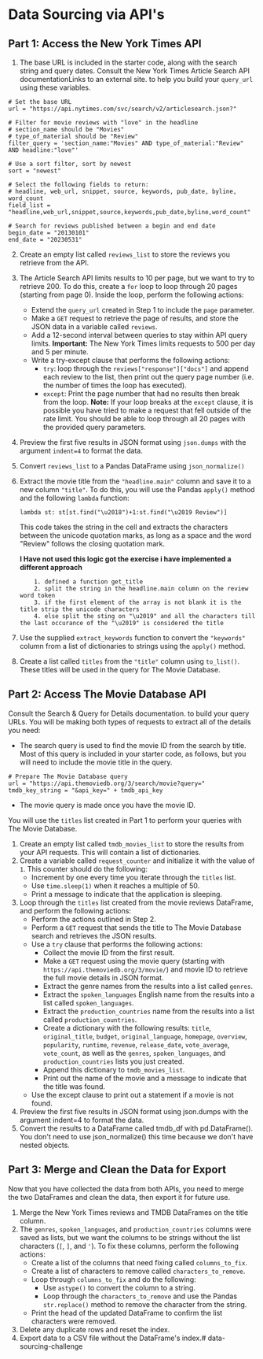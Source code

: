 # Data Sourcing via API's


## Part 1: Access the New York Times API
1. The base URL is included in the starter code, along with the search string and query dates. Consult the New York Times Article Search API documentationLinks to an external site. to help you build your ```query_url``` using these variables.

``` 
# Set the base URL
url = "https://api.nytimes.com/svc/search/v2/articlesearch.json?"

# Filter for movie reviews with "love" in the headline
# section_name should be "Movies"
# type_of_material should be "Review"
filter_query = 'section_name:"Movies" AND type_of_material:"Review" AND headline:"love"'

# Use a sort filter, sort by newest
sort = "newest"

# Select the following fields to return:
# headline, web_url, snippet, source, keywords, pub_date, byline, word_count
field_list = "headline,web_url,snippet,source,keywords,pub_date,byline,word_count"

# Search for reviews published between a begin and end date
begin_date = "20130101"
end_date = "20230531" 
```
2. Create an empty list called ```reviews_list``` to store the reviews you retrieve from the API.
3. The Article Search API limits results to 10 per page, but we want to try to retrieve 200. To do this, create a ```for``` loop to loop through 20 pages (starting from page 0). Inside the loop, perform the following actions:
    - Extend the ```query_url``` created in Step 1 to include the ```page``` parameter.
    - Make a ```GET``` request to retrieve the page of results, and store the JSON data in a variable called ```reviews```.
    - Add a 12-second interval between queries to stay within API query limits.
        **Important:** The New York Times limits requests to 500 per day and 5 per minute.
    - Write a try-except clause that performs the following actions:
        - ```try```: loop through the ```reviews["response"]["docs"]``` and append each review to the list, then print out the query page number (i.e. the number of times the loop has executed).
        - ```except```: Print the page number that had no results then break from the loop.
        **Note:** If your loop breaks at the ```except``` clause, it is possible you have tried to make a request that fell outside of the rate limit. You should be able to loop through all 20 pages with the provided query parameters.
4. Preview the first five results in JSON format using ```json.dumps``` with the argument ```indent=4``` to format the data.
5. Convert ```reviews_list``` to a Pandas DataFrame using ```json_normalize()```
6. Extract the movie title from the ```"headline.main"``` column and save it to a new column ```"title"```. To do this, you will use the Pandas ```apply()``` method and the following ```lambda``` function:

    ```
    lambda st: st[st.find("\u2018")+1:st.find("\u2019 Review")]
    ```

    This code takes the string in the cell and extracts the characters between the unicode quotation marks, as long as a space and the word "Review" follows the closing quotation mark.
    
    **I Have not used this logic got the exercise i have implemented a different approach**
    ```
        1. defined a function get_title
        2. split the string in the headline.main column on the review word token
        3. if the first element of the array is not blank it is the title strip the unicode characters 
        4. else split the sting on "\u2019" and all the characters till the last occurance of the "\u2019" is considered the title  
    ```
7. Use the supplied ```extract_keywords``` function to convert the ```"keywords"``` column from a list of dictionaries to strings using the ```apply()``` method.
8. Create a list called ```titles``` from the ```"title"``` column using ```to_list()```. These titles will be used in the query for The Movie Database.

## Part 2: Access The Movie Database API
Consult the Search & Query for Details documentation. to build your query URLs. You will be making both types of requests to extract all of the details you need:

- The search query is used to find the movie ID from the search by title. Most of this query is included in your starter code, as follows, but you will need to include the movie title in the query.
```
# Prepare The Movie Database query
url = "https://api.themoviedb.org/3/search/movie?query="
tmdb_key_string = "&api_key=" + tmdb_api_key
```

- The movie query is made once you have the movie ID.

You will use the ```titles``` list created in Part 1 to perform your queries with The Movie Database.

1. Create an empty list called ```tmdb_movies_list``` to store the results from your API requests. This will contain a list of dictionaries.
2. Create a variable called ```request_counter``` and initialize it with the value of ```1```. This counter should do the following:
    - Increment by one every time you iterate through the ```titles``` list.
    - Use ```time.sleep(1)``` when it reaches a multiple of 50.
    - Print a message to indicate that the application is sleeping.
3. Loop through the ```titles``` list created from the movie reviews DataFrame, and perform the following actions:
    - Perform the actions outlined in Step 2.
    - Perform a ```GET``` request that sends the title to The Movie Database search and retrieves the JSON results.
    - Use a ```try``` clause that performs the following actions:
        - Collect the movie ID from the first result.
        - Make a ```GET``` request using the movie query (starting with ```https://api.themoviedb.org/3/movie/```) and movie ID to retrieve the full movie details in JSON format.
        - Extract the genre names from the results into a list called ```genres```.
        - Extract the ```spoken_languages``` English name from the results into a list called ```spoken_languages```.
        - Extract the ```production_countries``` name from the results into a list called ```production_countries```.
        - Create a dictionary with the following results: ```title```, ```original_title```, ```budget```, ```original_language```, ```homepage```, ```overview```, ```popularity```, ```runtime```, ```revenue```, ```release_date```, ```vote_average```, ```vote_count```, as well as the ```genres```, ```spoken_languages```, and ```production_countries``` lists you just created.
        - Append this dictionary to ```tmdb_movies_list```.
        - Print out the name of the movie and a message to indicate that the title was found.
    - Use the except clause to print out a statement if a movie is not found.
4. Preview the first five results in JSON format using json.dumps with the argument indent=4 to format the data.
5. Convert the results to a DataFrame called tmdb_df with pd.DataFrame(). You don't need to use json_normalize() this time because we don't have nested objects.

## Part 3: Merge and Clean the Data for Export
Now that you have collected the data from both APIs, you need to merge the two DataFrames and clean the data, then export it for future use.
1. Merge the New York Times reviews and TMDB DataFrames on the title column.
2. The ```genres```, ```spoken_languages```, and ```production_countries``` columns were saved as lists, but we want the columns to be strings without the list characters (```[```, ```]```, and ```'```). To fix these columns, perform the following actions:
    - Create a list of the columns that need fixing called ```columns_to_fix```.
    - Create a list of characters to remove called ```characters_to_remove```.
    - Loop through ```columns_to_fix``` and do the following:
        - Use ```astype()``` to convert the column to a string.
        - Loop through the ```characters_to_remove``` and use the Pandas ```str.replace()``` method to remove the character from the string.
    - Print the head of the updated DataFrame to confirm the list characters were removed.
3. Delete any duplicate rows and reset the index.
4. Export data to a CSV file without the DataFrame's index.# data-sourcing-challenge